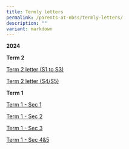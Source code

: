 ```yaml
---
title: Termly letters
permalink: /parents-at-nbss/termly-letters/
description: ""
variant: markdown
---
```

**2024**

**Term 2**

[Term 2 letter (S1 to S3)](/files/2024tt%20t2/Term_2_Letter_to_Parents__S1_3_.pdf)

[Term 2 letter (S4/S5)](/files/2024tt%20t2/Term_2_Letter_to_Parents__S4_5_.pdf)


**Term 1**

[Term 1 - Sec 1](/files/NBSS_Termly_Letter_2024_Term_1___Sec_1.pdf)

[Term 1 - Sec 2](/files/NBSS_Termly_Letter_2024_Term_1___Sec_2.pdf)

[Term 1 - Sec 3](/files/NBSS_Termly_Letter_2024_Term_1___Sec_3.pdf)

[Term 1 - Sec 4&5](/files/NBSS_Termly_Letter_2024_Term_1___Sec_4___5.pdf)